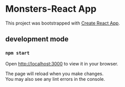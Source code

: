 # Monsters-React App 

This project was bootstrapped with [Create React App](https://github.com/facebook/create-react-app).

## development mode
### `npm start`
Open [http://localhost:3000](http://localhost:3000) to view it in your browser.

The page will reload when you make changes.\
You may also see any lint errors in the console.



